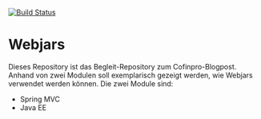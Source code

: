 [![Build Status](https://travis-ci.org/Cofinpro/webjars.svg?branch=master)](https://travis-ci.org/Cofinpro/webjars)

# Webjars
Dieses Repository ist das Begleit-Repository zum Cofinpro-Blogpost.
Anhand von zwei Modulen soll exemplarisch gezeigt werden, wie Webjars verwendet werden können.
Die zwei Module sind:
* Spring MVC
* Java EE
